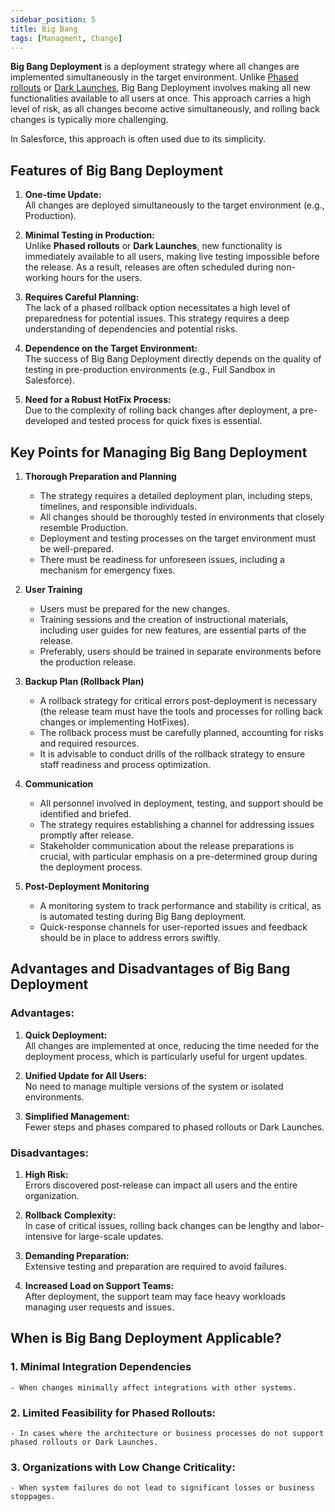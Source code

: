 ```yaml
---
sidebar_position: 5
title: Big Bang
tags: [Managment, Change]
---
```

**Big Bang Deployment** is a deployment strategy where all changes are implemented simultaneously in the target environment. Unlike [Phased rollouts](docs/02_Management/02_04_Delivery_Strategies/02_04_02_Phased_Rollouts.md) or [Dark Launches](docs/02_Management/02_04_Delivery_Strategies/02_04_03_Dark_Launches.md), Big Bang Deployment involves making all new functionalities available to all users at once. This approach carries a high level of risk, as all changes become active simultaneously, and rolling back changes is typically more challenging.

In Salesforce, this approach is often used due to its simplicity.

## **Features of Big Bang Deployment**
1. **One-time Update:**  
    All changes are deployed simultaneously to the target environment (e.g., Production).
    
2. **Minimal Testing in Production:**  
    Unlike **Phased rollouts** or **Dark Launches**, new functionality is immediately available to all users, making live testing impossible before the release. As a result, releases are often scheduled during non-working hours for the users.
    
3. **Requires Careful Planning:**  
    The lack of a phased rollback option necessitates a high level of preparedness for potential issues. This strategy requires a deep understanding of dependencies and potential risks.
    
4. **Dependence on the Target Environment:**  
    The success of Big Bang Deployment directly depends on the quality of testing in pre-production environments (e.g., Full Sandbox in Salesforce).
    
5. **Need for a Robust HotFix Process:**  
    Due to the complexity of rolling back changes after deployment, a pre-developed and tested process for quick fixes is essential.
    
## **Key Points for Managing Big Bang Deployment**
1. **Thorough Preparation and Planning**    
    - The strategy requires a detailed deployment plan, including steps, timelines, and responsible individuals.
    - All changes should be thoroughly tested in environments that closely resemble Production.
    - Deployment and testing processes on the target environment must be well-prepared.
    - There must be readiness for unforeseen issues, including a mechanism for emergency fixes.
      
2. **User Training**    
    - Users must be prepared for the new changes.
    - Training sessions and the creation of instructional materials, including user guides for new features, are essential parts of the release.
    - Preferably, users should be trained in separate environments before the production release.
      
3. **Backup Plan (Rollback Plan)**    
    - A rollback strategy for critical errors post-deployment is necessary (the release team must have the tools and processes for rolling back changes or implementing HotFixes).
    - The rollback process must be carefully planned, accounting for risks and required resources.
    - It is advisable to conduct drills of the rollback strategy to ensure staff readiness and process optimization.
      
4. **Communication**    
    - All personnel involved in deployment, testing, and support should be identified and briefed.
    - The strategy requires establishing a channel for addressing issues promptly after release.
    - Stakeholder communication about the release preparations is crucial, with particular emphasis on a pre-determined group during the deployment process.
      
5. **Post-Deployment Monitoring**    
    - A monitoring system to track performance and stability is critical, as is automated testing during Big Bang deployment.
    - Quick-response channels for user-reported issues and feedback should be in place to address errors swiftly.

## Advantages and Disadvantages of Big Bang Deployment
### Advantages:
1. **Quick Deployment:**  
    All changes are implemented at once, reducing the time needed for the deployment process, which is particularly useful for urgent updates.
    
2. **Unified Update for All Users:**  
    No need to manage multiple versions of the system or isolated environments.
    
3. **Simplified Management:**  
    Fewer steps and phases compared to phased rollouts or Dark Launches.
    
### Disadvantages:
1. **High Risk:**  
    Errors discovered post-release can impact all users and the entire organization.
    
2. **Rollback Complexity:**  
    In case of critical issues, rolling back changes can be lengthy and labor-intensive for large-scale updates.
    
3. **Demanding Preparation:**  
    Extensive testing and preparation are required to avoid failures.
    
4. **Increased Load on Support Teams:**  
    After deployment, the support team may face heavy workloads managing user requests and issues.
    
## When is Big Bang Deployment Applicable?
### 1. Minimal Integration Dependencies
    - When changes minimally affect integrations with other systems.
    
### 2. Limited Feasibility for Phased Rollouts:    
    - In cases where the architecture or business processes do not support phased rollouts or Dark Launches.
      
### 3. Organizations with Low Change Criticality:
    - When system failures do not lead to significant losses or business stoppages.



